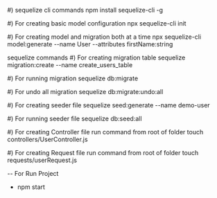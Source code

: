 #) sequelize cli commands
npm install sequelize-cli -g

#) For creating basic model configuration
npx sequelize-cli init

#)  For creating model and migration both at a time
npx sequelize-cli model:generate --name User --attributes firstName:string

sequelize commands
#)  For creating migration table
sequelize migration:create --name create_users_table

#) For running migration
sequelize db:migrate

#) For undo all migration
sequelize db:migrate:undo:all

#)  For creating seeder file
sequelize seed:generate --name demo-user

#) For running seeder file
sequelize db:seed:all

#) For creating Controller file run command from root of folder
touch controllers/UserController.js

#) For creating Request file run command from root of folder
touch requests/userRequest.js

-- For Run Project
- npm start

